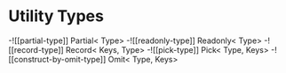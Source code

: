 # Utility Types
-![[partial-type]] Partial< Type>
-![[readonly-type]] Readonly< Type>
-![[record-type]] Record< Keys, Type>
-![[pick-type]] Pick< Type, Keys>
-![[construct-by-omit-type]] Omit< Type, Keys>
	
